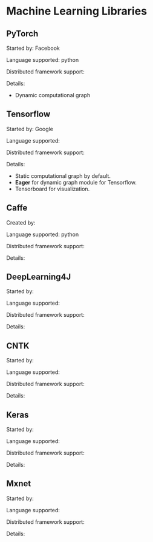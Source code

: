 # Machine Learning Libraries

## PyTorch

Started by: Facebook

Language supported: python

Distributed framework support:

Details:
 * Dynamic computational graph


## Tensorflow

Started by: Google

Language supported:

Distributed framework support:

Details:
 * Static computational graph by default.
 * **Eager** for dynamic graph module for Tensorflow.
 * Tensorboard for visualization.


## Caffe

Created by:

Language supported: python

Distributed framework support:

Details:


## DeepLearning4J

Started by:

Language supported:

Distributed framework support:

Details:


## CNTK

Started by:

Language supported:

Distributed framework support:

Details:


## Keras

Started by:

Language supported:

Distributed framework support:

Details:


## Mxnet

Started by:

Language supported:

Distributed framework support:

Details: